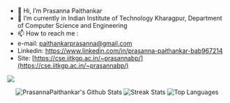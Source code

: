 - 👋 Hi, I’m Prasanna Paithankar
- 🌱 I’m currently in Indian Institute of Technology Kharagpur, Department of Computer Science and Engineering
- 📫 How to reach me :
- e-mail: paithankarprasanna@gmail.com
- Linkedin: https://www.linkedin.com/in/prasanna-paithankar-bab967214
- Site: [https://cse.iitkgp.ac.in/~prasannabp/](https://cse.iitkgp.ac.in/~prasannabp/)
    
![](https://komarev.com/ghpvc/?username=PrasannaPaithankar)

<p align=center>
  <img src="https://github-readme-stats.vercel.app/api?username=PrasannaPaithankar&count_private=true&show_icons=true&theme=github_dark" alt="PrasannaPaithankar's Github Stats">

  <img src="https://github-readme-streak-stats.herokuapp.com?user=PrasannaPaithankar&theme=github-dark-blue" alt="Streak Stats">

  <img src="https://github-readme-stats.vercel.app/api/top-langs/?username=PrasannaPaithankar&layout=compact&theme=github_dark" alt="Top Languages">
</p> 
    

<!---
PrasannaPaithankar/PrasannaPaithankar is a ✨ special ✨ repository because its `README.md` (this file) appears on your GitHub profile.
You can click the Preview link to take a look at your changes.
--->

